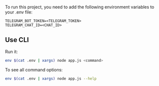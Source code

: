 To run this project, you need to add the following environment variables to your .env file:

```
TELEGRAM_BOT_TOKEN=<TELEGRAM_TOKEN>
TELEGRAM_CHAT_ID=<CHAT_ID>
```

## Use CLI

Run it:

```bash
env $(cat .env | xargs) node app.js <command>
```

To see all command options:

```bash
env $(cat .env | xargs) node app.js --help